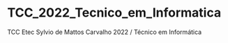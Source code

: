 # TCC_2022_Tecnico_em_Informatica
TCC  Etec Sylvio de Mattos Carvalho 2022 / Técnico em Informática 
